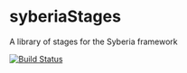 syberiaStages
=============

A library of stages for the Syberia framework

[![Build Status](https://travis-ci.org/robertzk/syberiaStages.svg?branch=master)](https://travis-ci.org/robertzk/syberiaStages.svg?branch=master)
